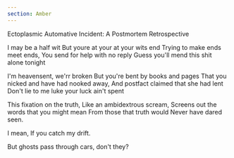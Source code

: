 ```yaml
---
section: Amber
---
```


Ectoplasmic Automative Incident: A Postmortem Retrospective

I may be a half wit
But youre at your at your wits end
Trying to make ends meet ends,
You send for help with no reply
Guess you'll mend this shit alone tonight

I'm heavensent, we'rr broken
But you're bent by books and pages
That you nicked and have had nooked away,
And postfact claimed that she had lent
Don't lie to me luke your luck ain't spent 

This fixation on the truth,
Like an ambidextrous scream,
Screens out the words that you might mean
From those that truth would
Never have dared seen.

I mean,
If you catch my drift.

But ghosts pass through cars, don't they?